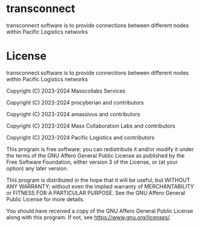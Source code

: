# transconnect

transconnect software is to provide connections between different nodes within Pacific Logistics networks

# License

transconnect software is to provide connections between different nodes within Pacific Logistics networks

Copyright (C) 2023-2024 Masscollabs Services

Copyright (C) 2023-2024 procyberian and contributors

Copyright (C) 2023-2024 amassivus and contributors

Copyright (C) 2023-2024 Mass Collaboration Labs and contributors

Copyright (C) 2023-2024 Pacific Logistics and contributors

This program is free software: you can redistribute it and/or modify
it under the terms of the GNU Affero General Public License as published
by the Free Software Foundation, either version 3 of the License, or
(at your option) any later version.

This program is distributed in the hope that it will be useful,
but WITHOUT ANY WARRANTY; without even the implied warranty of
MERCHANTABILITY or FITNESS FOR A PARTICULAR PURPOSE.  See the
GNU Affero General Public License for more details.

You should have received a copy of the GNU Affero General Public License
along with this program.  If not, see <https://www.gnu.org/licenses/>.
